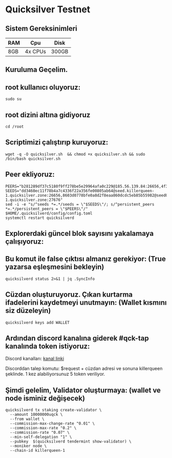 # Quicksilver Testnet

## Sistem Gereksinimleri

|     RAM     |       Cpu      |      Disk      |
|-------------|----------------|----------------|
|     8GB     |    4x CPUs     |     300GB      |

## Kuruluma Geçelim.

## root kullanıcı oluyoruz:
```
sudo su
```

## root dizini altına gidiyoruz
```
cd /root
```

## Scriptimizi çalıştırıp kuruyoruz:
```
wget -q -O quicksilver.sh  && chmod +x quicksilver.sh && sudo /bin/bash quicksilver.sh
```

## Peer ekliyoruz:
```
PEERS="b281289df37c5180f9ff278be5e29964afa0c229@185.56.139.84:26656,4f35ab6008fc46cc50b103a337ec2266400eca2e@148.251.50.79:26656,90f4459126152d21983f42c8e86bc899cd618af6@116.202.15.183:11656,6ac91620bc5338e6f679835cc604769a213d362f@139.59.56.24:36366,f9d2dbf6c80f08d12d1bc8d07ffd3bafa4965160@95.214.55.43:26651,abe7397ff92a4ca61033ceac127b5fc3a9a4217f@65.108.98.218:25095,07bb0fd7af9dc819bb5bb850ea5d870281c3adfa@167.235.74.230:26656"
SEEDS="dd3460ec11f78b4a7c4336f22a356fe00805ab64@seed.killerqueen-1.quicksilver.zone:26656,8603d0778bfe0a8d2f8eaa860dcdc5eb85b55982@seed02.killerqueen-1.quicksilver.zone:27676"
sed -i -e "s/^seeds *=.*/seeds = \"$SEEDS\"/; s/^persistent_peers *=.*/persistent_peers = \"$PEERS\"/" $HOME/.quicksilverd/config/config.toml
systemctl restart quicksilverd
```

## Explorerdaki güncel blok sayısını yakalamaya çalışıyoruz:

## Bu komut ile false çıktısı almanız gerekiyor: (True yazarsa eşleşmesini bekleyin)
```
quicksilverd status 2>&1 | jq .SyncInfo
```

## Cüzdan oluşturuyoruz. Çıkan kurtarma ifadelerini kaydetmeyi unutmayın: (Wallet kısmını siz düzeleyin) 
```
quicksilverd keys add WALLET
```

## Ardından discord kanalına giderek #qck-tap kanalında token istiyoruz:

Discord kanalları: [kanal linki](https://discord.gg/fWCGsb7sE7) 

Discorddan talep komutu: $request + cüzdan adresi ve sonuna killerqueen şeklinde. 1 kez alabiliyorsunuz 5 token veriliyor.


## Şimdi gelelim, Validator oluşturmaya: (wallet ve node isminiz değişecek)
```
quicksilverd tx staking create-validator \
  --amount 10000000uqck \
  --from wallet \
  --commission-max-change-rate "0.01" \
  --commission-max-rate "0.2" \
  --commission-rate "0.07" \
  --min-self-delegation "1" \
  --pubkey  $(quicksilverd tendermint show-validator) \
  --moniker node \
  --chain-id killerqueen-1
```
